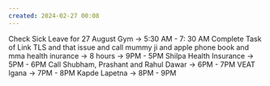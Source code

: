 ```yaml
---
created: 2024-02-27 00:08
---
```


Check Sick Leave for 27 August
Gym -> 5:30 AM - 7: 30 AM
Complete Task of Link TLS and that issue and call mummy ji and apple phone book and mma health inurance -> 8 hours -> 9PM - 5PM
Shilpa Health Insurance -> 5PM - 6PM
Call Shubham, Prashant and Rahul Dawar -> 6PM - 7PM
VEAT lgana -> 7PM - 8PM
Kapde Lapetna -> 8PM - 9PM




